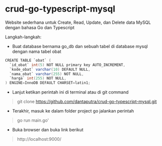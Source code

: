 # crud-go-typescript-mysql

Website sederhana untuk Create, Read, Update, dan Delete data MySQL dengan bahasa Go dan Typescript

Langkah-langkah:
- Buat database bernama go_db dan sebuah tabel di database mysql dengan nama tabel obat

```java
CREATE TABLE `obat` (
  `id_obat` int(5) NOT NULL primary key AUTO_INCREMENT,
  `kode_obat` varchar(10) DEFAULT NULL,
  `nama_obat` varchar(255) NOT NULL,
  `harga` int(255) NOT NULL,
) ENGINE=InnoDB DEFAULT CHARSET=latin1;
```

- Lanjut ketikan perintah ini di terminal atau di git command
> git clone https://github.com/dantaputra/crud-go-typescript-mysql.git
- Terakhir, masuk ke dalam folder project go jalankan perintah
> go run main.go'
- Buka browser dan buka link berikut
> http://localhost:9000/

